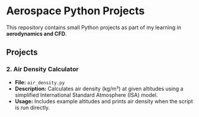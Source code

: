 # Aerospace Python Projects

This repository contains small Python projects as part of my learning in **aerodynamics and CFD**.

## Projects
### 2. Air Density Calculator
- **File:** `air_density.py`
- **Description:** Calculates air density (kg/m³) at given altitudes using a simplified International Standard Atmosphere (ISA) model.  
- **Usage:** Includes example altitudes and prints air density when the script is run directly.
